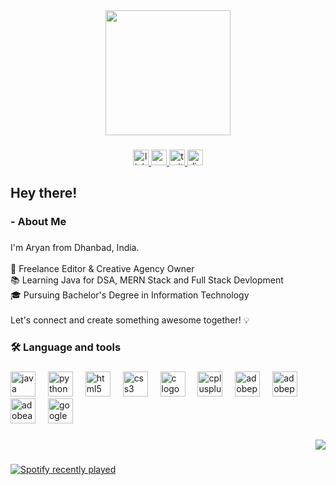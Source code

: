 <div align="center">
  <img height="200" src="https://media1.tenor.com/m/H3LFhuNdUEQAAAAC/pcmasterrace.gif"  />
</div>

###

<div align="center">
  <a href="https://www.linkedin.com/in/aryan-sharma-1b91a3259/" target="_blank">
    <img src="https://img.shields.io/static/v1?message=LinkedIn&logo=linkedin&label=&color=0077B5&logoColor=white&labelColor=&style=for-the-badge" height="25" alt="linkedin logo"  />
  </a>
  <a href="https://www.youtube.com/channel/UCeFsH_IUT8z6r3txk1JDwgA" target="_blank">
    <img src="https://img.shields.io/static/v1?message=Youtube&logo=youtube&label=&color=FF0000&logoColor=white&labelColor=&style=for-the-badge" height="25" alt="youtube logo"  />
  </a>
  <a href="https://twitter.com/aryanjohnsharma" target="_blank">
    <img src="https://img.shields.io/static/v1?message=Twitter&logo=twitter&label=&color=1DA1F2&logoColor=white&labelColor=&style=for-the-badge" height="25" alt="twitter logo"  />
  </a>
  <img src="https://img.shields.io/static/v1?message=Discord&logo=discord&label=&color=7289DA&logoColor=white&labelColor=&style=for-the-badge" height="25" alt="discord logo"  />
</div>

###

<h2 align="left">Hey there!</h2>

###

<h3 align="left">- About Me</h3>

###

<p align="left">I'm Aryan from Dhanbad, India.<br><br>🔭 Freelance Editor & Creative Agency Owner  <br>📚 Learning Java for DSA, MERN Stack and Full Stack Devlopment <br>🎓 Pursuing Bachelor's Degree in Information Technology  <br><br>Let's connect and create something awesome together! 💡</p>

###

<h3 align="left">🛠 Language and tools</h3>

###

<div align="left">
  <img src="https://cdn.jsdelivr.net/gh/devicons/devicon/icons/java/java-original.svg" height="40" alt="java logo"  />
  <img width="12" />
  <img src="https://cdn.jsdelivr.net/gh/devicons/devicon/icons/python/python-original.svg" height="40" alt="python logo"  />
  <img width="12" />
  <img src="https://cdn.jsdelivr.net/gh/devicons/devicon/icons/html5/html5-plain-wordmark.svg" height="40" alt="html5 logo"  />
  <img width="12" />
  <img src="https://cdn.jsdelivr.net/gh/devicons/devicon/icons/css3/css3-plain-wordmark.svg" height="40" alt="css3 logo"  />
  <img width="12" />
  <img src="https://cdn.jsdelivr.net/gh/devicons/devicon/icons/c/c-original.svg" height="40" alt="c logo"  />
  <img width="12" />
  <img src="https://cdn.jsdelivr.net/gh/devicons/devicon/icons/cplusplus/cplusplus-original.svg" height="40" alt="cplusplus logo"  />
  <img width="12" />
  <img src="https://skillicons.dev/icons?i=ps" height="40" alt="adobephotoshop logo"  />
  <img width="12" />
  <img src="https://skillicons.dev/icons?i=pr" height="40" alt="adobepremierepro logo"  />
  <img width="12" />
  <img src="https://skillicons.dev/icons?i=ae" height="40" alt="adobeaftereffects logo"  />
  <img width="12" />
  <img src="https://cdn.simpleicons.org/googlecloud/4285F4" height="40" alt="googlecloud logo"  />
</div>

###

<div align="right">
  <img src="https://visitor-badge.laobi.icu/badge?page_id=aryanjohnsharma.aryanjohnsharma&"  />
</div>

###

<div align="left">
  <a href="https://open.spotify.com/user/r95f1qecgkdxt73wiyorgokf2">
    <img src="https://spotify-recently-played-readme.vercel.app/api?user=r95f1qecgkdxt73wiyorgokf2&count=7" alt="Spotify recently played"  />
  </a>
</div>

###
